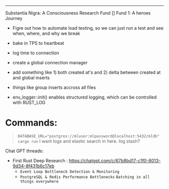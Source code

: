 ---

Substantia Nigra: A Consciousness Research Fund
[] Fund 1: A heroes Journey

- Figre out how to automate load testing, so we can just run a test and see when, where, and why we break

- bake in TPS to heartbeat
- log time to connection
- create a global connection manager
- add something like 1) both created at's and 2) delta between created at and global inserts
- things like group inserts accross all files
- env_logger::init() enables structured logging, which can be controlled with RUST_LOG

# Commands:

> `DATABASE_URL="postgres://mluser:mlpassword@localhost:5432/mldb" cargo run`
> I want logs and elastic search in here.
> log stash?

Chat GPT threads:

- First Rust Deep Research : https://chatgpt.com/c/67b8bd17-c1f0-8013-9d34-8f431b6c17eb
  - `Event Loop Bottleneck Detection & Monitoring`
  - `PostgreSQL & Redis Performance Bottlenecks`
    `Batching in all things everywhere`
